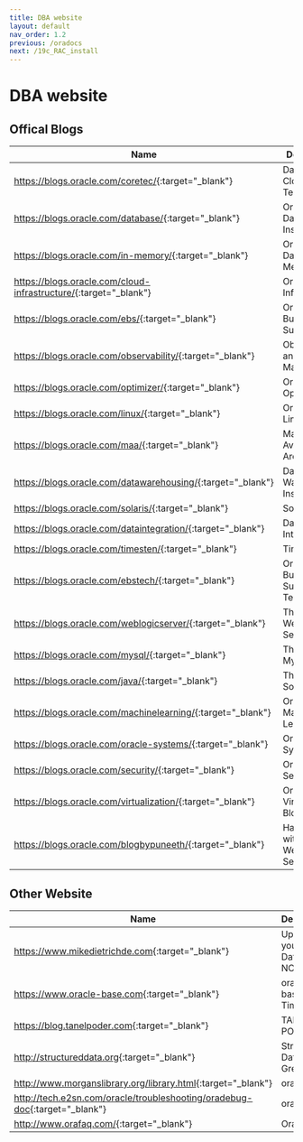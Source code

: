 ```yaml
---
title: DBA website
layout: default
nav_order: 1.2
previous: /oradocs
next: /19c_RAC_install
---
```


# DBA website

## Offical Blogs


| Name | Description |
| --------   | -------  |
| <https://blogs.oracle.com/coretec/>{:target="_blank"}     |  Database & Cloud Technology  |
| <https://blogs.oracle.com/database/>{:target="_blank"}  |  Oracle Database Insider  |
| <https://blogs.oracle.com/in-memory/>{:target="_blank"}  |  Oracle Database In-Memory  |
| <https://blogs.oracle.com/cloud-infrastructure/>{:target="_blank"}  |  Oracle Cloud Infrastructure  |
| <https://blogs.oracle.com/ebs/>{:target="_blank"}                                    |  Oracle E-Business Suite Support                 |
| <https://blogs.oracle.com/observability/>{:target="_blank"}                                   |  Observability and Management     |
| <https://blogs.oracle.com/optimizer/>{:target="_blank"}                              |  Oracle Optimizer            |
| <https://blogs.oracle.com/linux/>{:target="_blank"}                                  |  Oracle's Linux Blog       |
| <https://blogs.oracle.com/maa/>{:target="_blank"}                                    |  Maximum Availability Architecture  |
| <https://blogs.oracle.com/datawarehousing/>{:target="_blank"}                        |  Data Warehouse Insider      |
| <https://blogs.oracle.com/solaris/>{:target="_blank"}                                |  Solaris           |
| <https://blogs.oracle.com/dataintegration/>{:target="_blank"}                        |  Data Integration           |
| <https://blogs.oracle.com/timesten/>{:target="_blank"}                               |  TimesTen                 |
| <https://blogs.oracle.com/ebstech/>{:target="_blank"}                                |  Oracle E-Business Suite Technology   |
| <https://blogs.oracle.com/weblogicserver/>{:target="_blank"}  |  The WebLogic Server Blog  |
| <https://blogs.oracle.com/mysql/>{:target="_blank"}  |  The Oracle MySQL Blog |
| <https://blogs.oracle.com/java/>{:target="_blank"}                                   |  The Java Source         |
| <https://blogs.oracle.com/machinelearning/>{:target="_blank"}                        |  Oracle Machine Learning   |
| <https://blogs.oracle.com/oracle-systems/>{:target="_blank"}                         |  Oracle Systems     |
| <https://blogs.oracle.com/security/>{:target="_blank"}                               |  Oracle Security Blog |
| <https://blogs.oracle.com/virtualization/>{:target="_blank"}                         |  Oracle's Virtualization Blog |
| <https://blogs.oracle.com/blogbypuneeth/>{:target="_blank"}   |   Hands-on with Oracle WebLogic Server  |



## Other Website


| Name | Description |
| --------   | -------  |
| <https://www.mikedietrichde.com>{:target="_blank"}                                           | Upgrade your Database - NOW!  |
| <https://www.oracle-base.com>{:target="_blank"}                                    | oracle-base by Tim Hall |
| <https://blog.tanelpoder.com>{:target="_blank"}                                        | TANEL PODER            |
| <http://structureddata.org>{:target="_blank"}                                          | Structured Data by Greg Rahn  |
| <http://www.morganslibrary.org/library.html>{:target="_blank"}                         | oradebug |
| <http://tech.e2sn.com/oracle/troubleshooting/oradebug-doc>{:target="_blank"}           | oradebug   |
| <http://www.orafaq.com/>{:target="_blank"}                                             | Oracle FAQ  |

